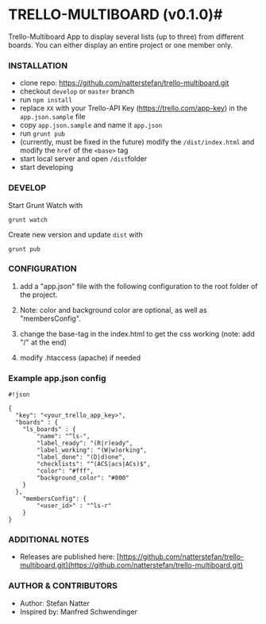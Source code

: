 # TRELLO-MULTIBOARD (v0.1.0)#

Trello-Multiboard App to display several lists (up to three) from different boards. You can either display an entire project or one member only.


### INSTALLATION ###

* clone repo: https://github.com/natterstefan/trello-multiboard.git
* checkout `develop` or `master` branch
* run `npm install`
* replace `XX` with your Trello-API Key (https://trello.com/app-key) in the `app.json.sample` file
* copy `app.json.sample` and name it `app.json`
* run `grunt pub`
* (currently, must be fixed in the future) modify the `/dist/index.html` and modify the `href` of the `<base>` tag
* start local server and open `/dist`folder
* start developing


### DEVELOP ###

Start Grunt Watch with

`grunt watch`

Create new version and update `dist` with

`grunt pub`


### CONFIGURATION ###

1) add a "app.json" file with the following configuration to the root folder of the project.

2) Note: color and background color are optional, as well as "membersConfig".

3) change the base-tag in the index.html to get the css working (note: add "/" at the end)

4) modify .htaccess (apache) if needed


### Example app.json config ###

```
#!json

{
  "key": "<your_trello_app_key>",
  "boards" : {
    "ls_boards" : {
        "name": "^ls-",
        "label_ready": "(R|r)eady",
        "label_working": "(W|w)orking",
        "label_done": "(D|d)one",
        "checklists": "^(ACS|acs|ACs)$",
        "color": "#fff",
        "background_color": "#000"
    }
  },
    "membersConfig": {
        "<user_id>" : "^ls-r"
    }
}
```


### ADDITIONAL NOTES  ###

* Releases are published here: [https://github.com/natterstefan/trello-multiboard.git](https://github.com/natterstefan/trello-multiboard.git)


### AUTHOR & CONTRIBUTORS ###

* Author: Stefan Natter
* Inspired by: Manfred Schwendinger
